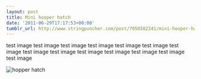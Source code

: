 ```yaml
---
layout: post
title: Mini hooper hatch
date: '2011-06-29T17:17:53+00:00'
tumblr_url: http://www.stringpuncher.com/post/7058582241/mini-hooper-hatch
---
```

test image
test image
test image
test image
test image
test image
test image
test image
test image
test image
test image
test image
test image
test image









![hopper hatch]({{site.url}}/assets/images/hopper_hatch.jpg)
